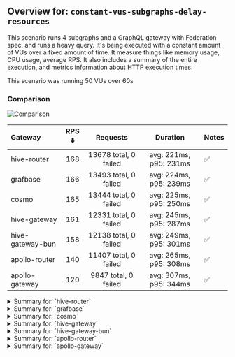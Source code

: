 ## Overview for: `constant-vus-subgraphs-delay-resources`


This scenario runs 4 subgraphs and a GraphQL gateway with Federation spec, and runs a heavy query. It's being executed with a constant amount of VUs over a fixed amount of time. It measure things like memory usage, CPU usage, average RPS. It also includes a summary of the entire execution, and metrics information about HTTP execution times.


This scenario was running 50 VUs over 60s


### Comparison


<img src="https://imagedelivery.net/KYe9TScr4TldYHA48pczVg/c06172bc-c82e-4b56-1d4a-64ecf5ee3d00/public" alt="Comparison" />


| Gateway          | RPS ⬇️ |       Requests        |        Duration        | Notes |
| :--------------- | :----: | :-------------------: | :--------------------: | :---- |
| hive-router      |  168   | 13678 total, 0 failed | avg: 221ms, p95: 231ms | ✅     |
| grafbase         |  166   | 13493 total, 0 failed | avg: 224ms, p95: 239ms | ✅     |
| cosmo            |  165   | 13444 total, 0 failed | avg: 225ms, p95: 250ms | ✅     |
| hive-gateway     |  161   | 12331 total, 0 failed | avg: 245ms, p95: 287ms | ✅     |
| hive-gateway-bun |  158   | 12138 total, 0 failed | avg: 249ms, p95: 301ms | ✅     |
| apollo-router    |  140   | 11407 total, 0 failed | avg: 265ms, p95: 308ms | ✅     |
| apollo-gateway   |  120   | 9847 total, 0 failed  | avg: 307ms, p95: 344ms | ✅     |



<details>
  <summary>Summary for: `hive-router`</summary>

  **K6 Output**




```
     ✓ response code was 200
     ✓ no graphql errors
     ✓ valid response structure

     checks.........................: 100.00% ✓ 40734      ✗ 0    
     data_received..................: 1.2 GB  15 MB/s
     data_sent......................: 16 MB   196 kB/s
     http_req_blocked...............: avg=23.1µs   min=1.19µs   med=2.21µs   max=10.81ms  p(90)=3.53µs   p(95)=4.79µs   p(99.9)=7.78ms  
     http_req_connecting............: avg=20.29µs  min=0s       med=0s       max=10.77ms  p(90)=0s       p(95)=0s       p(99.9)=7.76ms  
     http_req_duration..............: avg=221.12ms min=158.75ms med=220.09ms max=600.66ms p(90)=228.67ms p(95)=231.49ms p(99.9)=522.04ms
       { expected_response:true }...: avg=221.12ms min=158.75ms med=220.09ms max=600.66ms p(90)=228.67ms p(95)=231.49ms p(99.9)=522.04ms
     http_req_failed................: 0.00%   ✓ 0          ✗ 13678
     http_req_receiving.............: avg=78.73µs  min=25.17µs  med=43.69µs  max=16.22ms  p(90)=92.59µs  p(95)=261.78µs p(99.9)=2.89ms  
     http_req_sending...............: avg=138.61µs min=5.46µs   med=9.02µs   max=358.85ms p(90)=31.7µs   p(95)=99.14µs  p(99.9)=6.59ms  
     http_req_tls_handshaking.......: avg=0s       min=0s       med=0s       max=0s       p(90)=0s       p(95)=0s       p(99.9)=0s      
     http_req_waiting...............: avg=220.9ms  min=158.7ms  med=220.02ms max=599.64ms p(90)=228.52ms p(95)=231.31ms p(99.9)=490.62ms
     http_reqs......................: 13678   168.818226/s
     iteration_duration.............: avg=221.43ms min=158.87ms med=220.31ms max=611.84ms p(90)=228.86ms p(95)=231.66ms p(99.9)=532.27ms
     iterations.....................: 13578   167.583994/s
     success_rate...................: 100.00% ✓ 13578      ✗ 0    
     vus............................: 33      min=0        max=50 
     vus_max........................: 50      min=50       max=50 
```


**Performance Overview**


<img src="https://imagedelivery.net/KYe9TScr4TldYHA48pczVg/3d59087d-ef9e-481a-e456-c86895d93800/public" alt="Performance Overview" />




**HTTP Overview**


<img src="https://imagedelivery.net/KYe9TScr4TldYHA48pczVg/0b88e272-ac91-4581-57ac-4d831815cf00/public" alt="HTTP Overview" />


  </details>

<details>
  <summary>Summary for: `grafbase`</summary>

  **K6 Output**




```
     ✓ response code was 200
     ✓ no graphql errors
     ✓ valid response structure

     checks.........................: 100.00% ✓ 40179      ✗ 0    
     data_received..................: 1.2 GB  15 MB/s
     data_sent......................: 16 MB   193 kB/s
     http_req_blocked...............: avg=23.92µs  min=1.38µs   med=3.15µs   max=10.84ms  p(90)=5.11µs   p(95)=6.02µs   p(99.9)=7.88ms  
     http_req_connecting............: avg=19.75µs  min=0s       med=0s       max=10.8ms   p(90)=0s       p(95)=0s       p(99.9)=7.86ms  
     http_req_duration..............: avg=223.83ms min=205.8ms  med=222.19ms max=672.41ms p(90)=234.59ms p(95)=238.52ms p(99.9)=549.61ms
       { expected_response:true }...: avg=223.83ms min=205.8ms  med=222.19ms max=672.41ms p(90)=234.59ms p(95)=238.52ms p(99.9)=549.61ms
     http_req_failed................: 0.00%   ✓ 0          ✗ 13493
     http_req_receiving.............: avg=91.89µs  min=27.76µs  med=65.24µs  max=9.36ms   p(90)=117.24µs p(95)=159.82µs p(99.9)=3.06ms  
     http_req_sending...............: avg=72.36µs  min=5.71µs   med=12.67µs  max=288.12ms p(90)=24.28µs  p(95)=39.49µs  p(99.9)=2.55ms  
     http_req_tls_handshaking.......: avg=0s       min=0s       med=0s       max=0s       p(90)=0s       p(95)=0s       p(99.9)=0s      
     http_req_waiting...............: avg=223.66ms min=205.73ms med=222.07ms max=671.39ms p(90)=234.43ms p(95)=238.36ms p(99.9)=548.28ms
     http_reqs......................: 13493   166.312177/s
     iteration_duration.............: avg=224.27ms min=205.99ms med=222.53ms max=702.44ms p(90)=234.87ms p(95)=238.83ms p(99.9)=579.71ms
     iterations.....................: 13393   165.079596/s
     success_rate...................: 100.00% ✓ 13393      ✗ 0    
     vus............................: 32      min=0        max=50 
     vus_max........................: 50      min=50       max=50 
```


**Performance Overview**


<img src="https://imagedelivery.net/KYe9TScr4TldYHA48pczVg/e28996fe-cf18-45d9-33c2-f4f264ac6900/public" alt="Performance Overview" />




**HTTP Overview**


<img src="https://imagedelivery.net/KYe9TScr4TldYHA48pczVg/c9916d25-0cb7-4fd9-e252-ecc4d9fb3200/public" alt="HTTP Overview" />


  </details>

<details>
  <summary>Summary for: `cosmo`</summary>

  **K6 Output**




```
     ✓ response code was 200
     ✓ no graphql errors
     ✓ valid response structure

     checks.........................: 100.00% ✓ 40032      ✗ 0    
     data_received..................: 1.2 GB  15 MB/s
     data_sent......................: 16 MB   193 kB/s
     http_req_blocked...............: avg=22.74µs  min=1.24µs   med=2.76µs   max=10.56ms  p(90)=4.21µs   p(95)=5.43µs   p(99.9)=7.52ms  
     http_req_connecting............: avg=18.97µs  min=0s       med=0s       max=10.52ms  p(90)=0s       p(95)=0s       p(99.9)=7.5ms   
     http_req_duration..............: avg=224.84ms min=120.97ms med=223.48ms max=647.06ms p(90)=244.4ms  p(95)=250.4ms  p(99.9)=534.81ms
       { expected_response:true }...: avg=224.84ms min=120.97ms med=223.48ms max=647.06ms p(90)=244.4ms  p(95)=250.4ms  p(99.9)=534.81ms
     http_req_failed................: 0.00%   ✓ 0          ✗ 13444
     http_req_receiving.............: avg=564.29µs min=31.53µs  med=69.29µs  max=33.59ms  p(90)=406.66µs p(95)=1.22ms   p(99.9)=28.31ms 
     http_req_sending...............: avg=74.26µs  min=6.18µs   med=11.28µs  max=231.65ms p(90)=33.88µs  p(95)=122.45µs p(99.9)=3.83ms  
     http_req_tls_handshaking.......: avg=0s       min=0s       med=0s       max=0s       p(90)=0s       p(95)=0s       p(99.9)=0s      
     http_req_waiting...............: avg=224.2ms  min=120.91ms med=222.87ms max=646.01ms p(90)=243.6ms  p(95)=249.74ms p(99.9)=533.88ms
     http_reqs......................: 13444   165.819288/s
     iteration_duration.............: avg=225.25ms min=121.11ms med=223.82ms max=668.71ms p(90)=244.7ms  p(95)=250.65ms p(99.9)=553.24ms
     iterations.....................: 13344   164.585881/s
     success_rate...................: 100.00% ✓ 13344      ✗ 0    
     vus............................: 50      min=0        max=50 
     vus_max........................: 50      min=50       max=50 
```


**Performance Overview**


<img src="https://imagedelivery.net/KYe9TScr4TldYHA48pczVg/fbe9f510-0d31-4b30-6100-d6405e604400/public" alt="Performance Overview" />




**HTTP Overview**


<img src="https://imagedelivery.net/KYe9TScr4TldYHA48pczVg/ee95d34d-55f8-4337-0f93-2b74132b3000/public" alt="HTTP Overview" />


  </details>

<details>
  <summary>Summary for: `hive-gateway`</summary>

  **K6 Output**




```
     ✓ response code was 200
     ✓ no graphql errors
     ✓ valid response structure

     checks.........................: 100.00% ✓ 36693      ✗ 0    
     data_received..................: 1.1 GB  14 MB/s
     data_sent......................: 14 MB   187 kB/s
     http_req_blocked...............: avg=31.15µs  min=1.21µs   med=2.67µs   max=13.47ms  p(90)=4.48µs   p(95)=5.88µs   p(99.9)=9.47ms  
     http_req_connecting............: avg=27.25µs  min=0s       med=0s       max=13.43ms  p(90)=0s       p(95)=0s       p(99.9)=9.44ms  
     http_req_duration..............: avg=244.74ms min=161.18ms med=236.86ms max=815ms    p(90)=264.31ms p(95)=287.24ms p(99.9)=689.93ms
       { expected_response:true }...: avg=244.74ms min=161.18ms med=236.86ms max=815ms    p(90)=264.31ms p(95)=287.24ms p(99.9)=689.93ms
     http_req_failed................: 0.00%   ✓ 0          ✗ 12331
     http_req_receiving.............: avg=94.7µs   min=26.24µs  med=48.91µs  max=13.44ms  p(90)=120.42µs p(95)=304.63µs p(99.9)=3.93ms  
     http_req_sending...............: avg=107.11µs min=5.41µs   med=11µs     max=166.89ms p(90)=33.76µs  p(95)=132.56µs p(99.9)=5.27ms  
     http_req_tls_handshaking.......: avg=0s       min=0s       med=0s       max=0s       p(90)=0s       p(95)=0s       p(99.9)=0s      
     http_req_waiting...............: avg=244.54ms min=161.08ms med=236.72ms max=814.37ms p(90)=263.89ms p(95)=285.6ms  p(99.9)=689.49ms
     http_reqs......................: 12331   161.107449/s
     iteration_duration.............: avg=245.76ms min=169.65ms med=237.27ms max=837.39ms p(90)=264.64ms p(95)=288.05ms p(99.9)=747.78ms
     iterations.....................: 12231   159.800925/s
     success_rate...................: 100.00% ✓ 12231      ✗ 0    
     vus............................: 50      min=0        max=50 
     vus_max........................: 50      min=50       max=50 
```


**Performance Overview**


<img src="https://imagedelivery.net/KYe9TScr4TldYHA48pczVg/fb9eadac-f2a9-4968-cbde-9e0060d64700/public" alt="Performance Overview" />




**HTTP Overview**


<img src="https://imagedelivery.net/KYe9TScr4TldYHA48pczVg/113d4df4-50d4-4248-13a7-1fa827a27000/public" alt="HTTP Overview" />


  </details>

<details>
  <summary>Summary for: `hive-gateway-bun`</summary>

  **K6 Output**




```
     ✓ response code was 200
     ✓ no graphql errors
     ✓ valid response structure

     checks.........................: 100.00% ✓ 36114      ✗ 0    
     data_received..................: 1.1 GB  14 MB/s
     data_sent......................: 14 MB   184 kB/s
     http_req_blocked...............: avg=30.55µs  min=1.17µs   med=2.65µs   max=12.29ms  p(90)=4.54µs   p(95)=6.02µs   p(99.9)=9.84ms  
     http_req_connecting............: avg=26.55µs  min=0s       med=0s       max=12.22ms  p(90)=0s       p(95)=0s       p(99.9)=9.8ms   
     http_req_duration..............: avg=248.81ms min=161.29ms med=241.56ms max=697.57ms p(90)=273.44ms p(95)=301.33ms p(99.9)=587.35ms
       { expected_response:true }...: avg=248.81ms min=161.29ms med=241.56ms max=697.57ms p(90)=273.44ms p(95)=301.33ms p(99.9)=587.35ms
     http_req_failed................: 0.00%   ✓ 0          ✗ 12138
     http_req_receiving.............: avg=94.02µs  min=26.5µs   med=47.56µs  max=17.68ms  p(90)=106.1µs  p(95)=180.16µs p(99.9)=4.65ms  
     http_req_sending...............: avg=113.69µs min=5.45µs   med=10.98µs  max=180.62ms p(90)=32.75µs  p(95)=122.38µs p(99.9)=6.1ms   
     http_req_tls_handshaking.......: avg=0s       min=0s       med=0s       max=0s       p(90)=0s       p(95)=0s       p(99.9)=0s      
     http_req_waiting...............: avg=248.6ms  min=161.19ms med=241.4ms  max=696.79ms p(90)=273.09ms p(95)=300.74ms p(99.9)=586.39ms
     http_reqs......................: 12138   158.152492/s
     iteration_duration.............: avg=249.81ms min=184.99ms med=241.94ms max=735.63ms p(90)=273.86ms p(95)=301.96ms p(99.9)=611.86ms
     iterations.....................: 12038   156.849539/s
     success_rate...................: 100.00% ✓ 12038      ✗ 0    
     vus............................: 50      min=0        max=50 
     vus_max........................: 50      min=50       max=50 
```


**Performance Overview**


<img src="https://imagedelivery.net/KYe9TScr4TldYHA48pczVg/7a3534c1-a504-4ea7-c9b5-03395b905000/public" alt="Performance Overview" />




**HTTP Overview**


<img src="https://imagedelivery.net/KYe9TScr4TldYHA48pczVg/761877a5-d745-4f64-a16d-393c948bb200/public" alt="HTTP Overview" />


  </details>

<details>
  <summary>Summary for: `apollo-router`</summary>

  **K6 Output**




```
     ✓ response code was 200
     ✓ no graphql errors
     ✓ valid response structure

     checks.........................: 100.00% ✓ 33921      ✗ 0    
     data_received..................: 1.0 GB  12 MB/s
     data_sent......................: 13 MB   163 kB/s
     http_req_blocked...............: avg=26.13µs  min=1.27µs   med=2.88µs   max=10.23ms  p(90)=4.23µs   p(95)=5.31µs   p(99.9)=7.85ms  
     http_req_connecting............: avg=21.46µs  min=0s       med=0s       max=10.19ms  p(90)=0s       p(95)=0s       p(99.9)=7.83ms  
     http_req_duration..............: avg=265.22ms min=176.21ms med=265.03ms max=656.91ms p(90)=298.83ms p(95)=307.64ms p(99.9)=563.14ms
       { expected_response:true }...: avg=265.22ms min=176.21ms med=265.03ms max=656.91ms p(90)=298.83ms p(95)=307.64ms p(99.9)=563.14ms
     http_req_failed................: 0.00%   ✓ 0          ✗ 11407
     http_req_receiving.............: avg=124.12µs min=30.54µs  med=51.8µs   max=117.35ms p(90)=161.03µs p(95)=440.48µs p(99.9)=3.67ms  
     http_req_sending...............: avg=106.67µs min=6.33µs   med=11.38µs  max=303.18ms p(90)=73.42µs  p(95)=136.79µs p(99.9)=3.89ms  
     http_req_tls_handshaking.......: avg=0s       min=0s       med=0s       max=0s       p(90)=0s       p(95)=0s       p(99.9)=0s      
     http_req_waiting...............: avg=264.99ms min=176ms    med=264.87ms max=649.03ms p(90)=298.58ms p(95)=307.41ms p(99.9)=551.1ms 
     http_reqs......................: 11407   140.204629/s
     iteration_duration.............: avg=266.06ms min=176.43ms med=265.58ms max=671.81ms p(90)=299.29ms p(95)=307.98ms p(99.9)=604.37ms
     iterations.....................: 11307   138.975519/s
     success_rate...................: 100.00% ✓ 11307      ✗ 0    
     vus............................: 50      min=0        max=50 
     vus_max........................: 50      min=50       max=50 
```


**Performance Overview**


<img src="https://imagedelivery.net/KYe9TScr4TldYHA48pczVg/6bf28c72-1f21-4100-b261-32c766829900/public" alt="Performance Overview" />




**HTTP Overview**


<img src="https://imagedelivery.net/KYe9TScr4TldYHA48pczVg/cd711bf4-aff4-457c-4ba2-08659876c700/public" alt="HTTP Overview" />


  </details>

<details>
  <summary>Summary for: `apollo-gateway`</summary>

  **K6 Output**




```
     ✓ response code was 200
     ✓ no graphql errors
     ✓ valid response structure

     checks.........................: 100.00% ✓ 29241      ✗ 0   
     data_received..................: 865 MB  11 MB/s
     data_sent......................: 12 MB   140 kB/s
     http_req_blocked...............: avg=81.9µs   min=1.35µs   med=3.3µs    max=28.75ms  p(90)=5.3µs    p(95)=6.62µs   p(99.9)=22.39ms 
     http_req_connecting............: avg=75.39µs  min=0s       med=0s       max=28.5ms   p(90)=0s       p(95)=0s       p(99.9)=22.33ms 
     http_req_duration..............: avg=307.15ms min=211.6ms  med=304.68ms max=868.12ms p(90)=333.97ms p(95)=343.94ms p(99.9)=728.59ms
       { expected_response:true }...: avg=307.15ms min=211.6ms  med=304.68ms max=868.12ms p(90)=333.97ms p(95)=343.94ms p(99.9)=728.59ms
     http_req_failed................: 0.00%   ✓ 0          ✗ 9847
     http_req_receiving.............: avg=99.27µs  min=31.5µs   med=67.91µs  max=94.47ms  p(90)=127.5µs  p(95)=165.95µs p(99.9)=1.92ms  
     http_req_sending...............: avg=76.93µs  min=6.6µs    med=13.06µs  max=236.15ms p(90)=27.11µs  p(95)=41.54µs  p(99.9)=2.41ms  
     http_req_tls_handshaking.......: avg=0s       min=0s       med=0s       max=0s       p(90)=0s       p(95)=0s       p(99.9)=0s      
     http_req_waiting...............: avg=306.97ms min=211.35ms med=304.58ms max=850.77ms p(90)=333.76ms p(95)=343.7ms  p(99.9)=727.3ms 
     http_reqs......................: 9847    120.602191/s
     iteration_duration.............: avg=308.61ms min=217.84ms med=305.26ms max=891.88ms p(90)=334.32ms p(95)=344.3ms  p(99.9)=795.19ms
     iterations.....................: 9747    119.377431/s
     success_rate...................: 100.00% ✓ 9747       ✗ 0   
     vus............................: 50      min=0        max=50
     vus_max........................: 50      min=50       max=50
```


**Performance Overview**


<img src="https://imagedelivery.net/KYe9TScr4TldYHA48pczVg/cfb29693-3416-40c3-de1f-42c3f69b7100/public" alt="Performance Overview" />




**HTTP Overview**


<img src="https://imagedelivery.net/KYe9TScr4TldYHA48pczVg/bc28ea57-04da-4130-d4cf-8af85b27c800/public" alt="HTTP Overview" />


  </details>